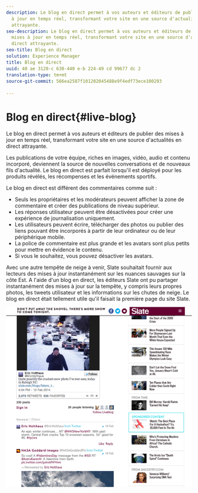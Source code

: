 ```yaml
---
description: Le blog en direct permet à vos auteurs et éditeurs de publier des mises
  à jour en temps réel, transformant votre site en une source d'actualités en direct
  attrayante.
seo-description: Le blog en direct permet à vos auteurs et éditeurs de publier des
  mises à jour en temps réel, transformant votre site en une source d'actualités en
  direct attrayante.
seo-title: Blog en direct
solution: Experience Manager
title: Blog en direct
uuid: 40 ae 3120-c 630-440 e-b 224-49 cd 99677 dc 2
translation-type: tm+mt
source-git-commit: 566ea2587f101202045488e9f4edf73ece100293

---
```



# Blog en direct{#live-blog}

Le blog en direct permet à vos auteurs et éditeurs de publier des mises à jour en temps réel, transformant votre site en une source d'actualités en direct attrayante.

Les publications de votre équipe, riches en images, vidéo, audio et contenu incorporé, deviennent la source de nouvelles conversations et de nouveaux fils d'actualité. Le blog en direct est parfait lorsqu'il est déployé pour les produits révélés, les récompenses et les événements sportifs.

Le blog en direct est différent des commentaires comme suit :

* Seuls les propriétaires et les modérateurs peuvent afficher la zone de commentaire et créer des publications de niveau supérieur.
* Les réponses utilisateur peuvent être désactivées pour créer une expérience de journalisation uniquement.
* Les utilisateurs peuvent écrire, télécharger des photos ou publier des liens pouvant être incorporés à partir de leur ordinateur ou de leur périphérique mobile.
* La police de commentaire est plus grande et les avatars sont plus petits pour mettre en évidence le contenu.
* Si vous le souhaitez, vous pouvez désactiver les avatars.

Avec une autre tempête de neige à venir, Slate souhaitait fournir aux lecteurs des mises à jour instantanément sur les nuances sauvages sur la côte Est. A l'aide d'un blog en direct, les éditeurs Slate ont pu partager instantanément des mises à jour sur la tempête, y compris leurs propres photos, les tweets utilisateur et les informations sur les chutes de neige. Le blog en direct était tellement utile qu'il faisait la première page du site Slate.

![](assets/LiveBlogSlate_example.png)

